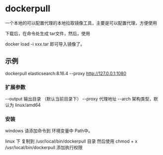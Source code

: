 # dockerpull
一个本地的可以配置代理的本地拉取镜像工具，主要是可以配置代理，方便使用

下载后，在命令处生成 tar文件，然后，使用 

docker load -i xxx.tar 即可导入镜像了。



## 示例
dockerpull elasticsearch:8.16.4 --proxy http://127.0.0.1:1080

### 扩展参数
--output 输出目录 （默认当前目录下）
--proxy 代理地址
--arch  架构类型，默认为 linux/amd64


### 安装

windows 请添加命令到 环境变量中 Path中。

linux  下
复制到 /usr/local/bin/dockerpull 目录 
然后使用 chmod + x /usr/local/bin/dockerpull 添加执行权限